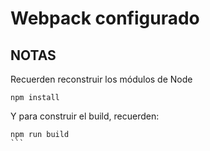 # Webpack configurado

## NOTAS
Recuerden reconstruir los módulos de Node
````
npm install
````
Y para construir el build, recuerden:
````
npm run build
```
